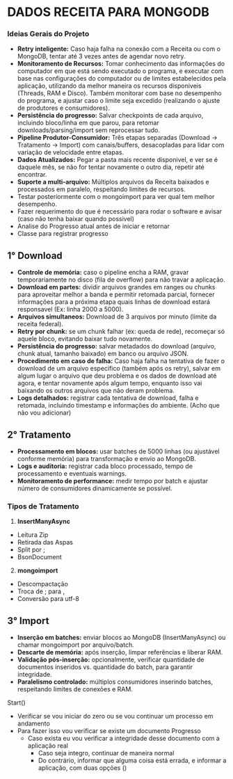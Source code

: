 # DADOS RECEITA PARA MONGODB
### Ideias Gerais do Projeto
- **Retry inteligente:** Caso haja falha na conexão com a Receita ou com o MongoDB, tentar até 3 vezes antes de agendar novo retry.
- **Monitoramento de Recursos:** Tomar conhecimento das informações do computador em que está sendo executado o programa, e executar com base nas configurações do computador ou de limites estabelecidos pela aplicação, utilizando da melhor maneira os recursos disponiveis (Threads, RAM e Disco). Também monitorar com base no desempenho do programa, e ajustar caso o limite seja excedido (realizando o ajuste de produtores e consumidores).
- **Persistência do progresso:** Salvar checkpoints de cada arquivo, incluindo bloco/linha em que parou, para retomar downloads/parsing/import sem reprocessar tudo.
- **Pipeline Produtor-Consumidor:** Três etapas separadas (Download → Tratamento → Import) com canais/buffers, desacopladas para lidar com variação de velocidade entre etapas.
- **Dados Atualizados:** Pegar a pasta mais recente disponivel, e ver se é daquele mês, se não for tentar novamente o outro dia, repetir até encontrar.
- **Suporte a multi-arquivo:** Múltiplos arquivos da Receita baixados e processados em paralelo, respeitando limites de recursos.
- Testar posteriormente com o mongoimport para ver qual tem melhor desempenho.
- Fazer requerimento do que é necessário para rodar o software e avisar (caso não tenha baixar quando possivel)
- Analise do Progresso atual antes de iniciar e retornar
- Classe para registrar progresso

## 1° Download
- **Controle de memória:** caso o pipeline encha a RAM, gravar temporariamente no disco (fila de overflow) para não travar a aplicação.
- **Download em partes:** dividir arquivos grandes em ranges ou chunks para aproveitar melhor a banda e permitir retomada parcial, fornecer informações para a próxima etapa quais linhas de download estará responsavel (Ex: linha 2000 a 5000).
- **Arquivos simultaneos:** Download de 3 arquivos por minuto (limite da receita federal).
- **Retry por chunk:** se um chunk falhar (ex: queda de rede), recomeçar só aquele bloco, evitando baixar tudo novamente.
- **Persistência do progresso:** salvar metadados do download (arquivo, chunk atual, tamanho baixado) em banco ou arquivo JSON.
- **Procedimento em caso de falha:** Caso haja falha na tentativa de fazer o download de um arquivo especifico (também após os retry), salvar em algum lugar o arquivo que deu problema e os dados de download até agora, e tentar novamente após algum tempo, enquanto isso vai baixando os outros arquivos que não deram problema.
- **Logs detalhados:** registrar cada tentativa de download, falha e retomada, incluindo timestamp e informações do ambiente. (Acho que não vou adicionar)

## 2° Tratamento
- **Processamento em blocos:** usar batches de 5000 linhas (ou ajustável conforme memória) para transformação e envio ao MongoDB.
- **Logs e auditoria:** registrar cada bloco processado, tempo de processamento e eventuais warnings.
- **Monitoramento de performance:** medir tempo por batch e ajustar número de consumidores dinamicamente se possível.

### Tipos de Tratamento
1. **InsertManyAsync**
- Leitura Zip
- Retirada das Aspas
- Split por ;
- BsonDocument

2. **mongoimport**
- Descompactação
- Troca de ; para ,
- Conversão para utf-8

## 3° Import
- **Inserção em batches:** enviar blocos ao MongoDB (InsertManyAsync) ou chamar mongoimport por arquivo/batch.
- **Descarte de memória:** após inserção, limpar referências e liberar RAM.
- **Validação pós-inserção:** opcionalmente, verificar quantidade de documentos inseridos vs. quantidade do batch, para garantir integridade.
- **Paralelismo controlado:** múltiplos consumidores inserindo batches, respeitando limites de conexões e RAM.

Start()
- Verificar se vou iniciar do zero ou se vou continuar um processo em andamento
- Para fazer isso vou verificar se existe um documento Progresso
	- Caso exista eu vou verificar a integridade desse documento com a aplicação real
		- Caso seja integro, continuar de maneira normal
		- Do contrário, informar que alguma coisa está errada, e informar a aplicação, com duas opções ()